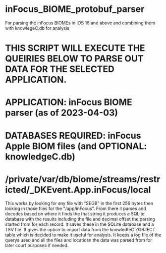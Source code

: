 # inFocus_BIOME_protobuf_parser
For parsing the inFocus BIOMEs in iOS 16 and above and combining them with knowlegeC.db for analysis

# THIS SCRIPT WILL EXECUTE THE QUEIRIES BELOW TO PARSE OUT DATA FOR THE SELECTED APPLICATION.
# APPLICATION: inFocus BIOME parser (as of 2023-04-03)
# DATABASES REQUIRED: inFocus Apple BIOM files (and OPTIONAL: knowledgeC.db)
#
#       /private/var/db/biome/streams/restricted/_DKEvent.App.inFocus/local

This works by looking for any file with "SEGB" in the first 256 bytes then looking in those files for the "/app/inFocus".  From there it parses and decodes based on where it finds the that string it produces a SQLite database with the results including the file and decimal offset the parsing started from for each record.  It saves these in the SQLite database and a TSV file.  It gives the option to import data from the knowledteC ZOBJECT table which is decided to make it useful for analysis.  It keeps a log file of the querys used and all the files and locatiosn the data was parsed from for later court purposes if needed.  
